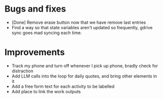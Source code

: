 # Bugs and fixes
- [Done] Remove erase button now that we have remove last entries
- Find a way so that state variables aren't updated so frequently, gdrive sync goes mad syncing each time. 

# Improvements
- Track my phone and turn off whenever I pick up phone, bradly check for distraction
- Add LLM calls into the loop for daily quotes, and bring other elements in it
- Add a free form text for each activity to be labelled
- Add place to link the work outputs